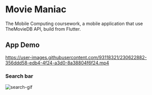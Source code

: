 # Movie Maniac

The Mobile Computing coursework, a mobile application that use TheMovieDB API, build from Flutter.

## App Demo

https://user-images.githubusercontent.com/93118321/230622882-356ddd58-edb4-4f24-a3d0-8a38804f6f24.mp4

### Search bar
![search-gif](https://user-images.githubusercontent.com/93118321/230622956-64914c41-f976-4f99-ab4e-eef8b01c2a89.gif)


